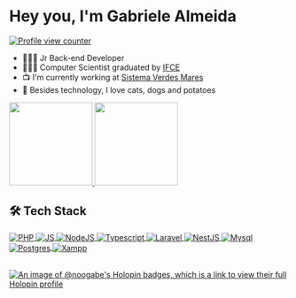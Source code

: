 <h1 align="left">Hey you, I'm Gabriele Almeida </h1>
<a href="https://github.com/noogabe">
    <p align="left"><img src="https://komarev.com/ghpvc/?username=noogabe&style=flat-square&color=blueviolet" alt="Profile view counter"/></p>
</a>

 - 👩🏽‍💻 Jr Back-end Developer
 - 👩🏽‍🎓 Computer Scientist graduated by [IFCE](https://ifce.edu.br/)
 - 📺 I'm currently working at [Sistema Verdes Mares](https://redeglobo.globo.com/tvverdesmares/)
 - 💜 Besides technology, I love cats, dogs and potatoes
<div style="display: inline_block">
  <a href="https://github.com/noogabe">
      <img height="150em" src="https://github-readme-stats.vercel.app/api?username=noogabe&show_icons=true&theme=dracula&include_all_commits=true&count_private=true"/>
      <img height="150em" src="https://github-readme-stats.vercel.app/api/top-langs/?username=noogabe&layout=compact&langs_count=7&theme=dracula"/>
  </a>
</div>
<h2 align="left">
    <a>🛠 Tech Stack</a>
</h2>
<div style="display: inline_block">
 <a href="https://github.com/noogabe">
     <div>
         <img align="center" alt="PHP" title="PHP" src="https://img.shields.io/badge/PHP-777BB4?style=for-the-badge&logo=php&logoColor=white"/>
         <img align="center" alt="JS" title="JS" src="https://img.shields.io/badge/javascript-%23323330.svg?style=for-the-badge&logo=javascript&logoColor=%23F7DF1E"/>
         <img align="center" alt="NodeJS" title="NodeJS" src="https://img.shields.io/badge/Node.js-43853D?style=for-the-badge&logo=node.js&logoColor=white"/>
         <img align="center" alt="Typescript" title="TS" src="https://img.shields.io/badge/typescript-%23007ACC.svg?style=for-the-badge&logo=typescript&logoColor=white"/>
         <img align="center" alt="Laravel" title="Laravel" src="https://img.shields.io/badge/Laravel-f9322c?style=for-the-badge&logo=laravel&logoColor=white"/>
         <img align="center" alt="NestJS" title="NestJS" src="https://img.shields.io/badge/nestjs-%23E0234E.svg?style=for-the-badge&logo=nestjs&logoColor=white"/>
         <img align="center" alt="Mysql" title="Mysql" src="https://img.shields.io/badge/MySQL-00000F?style=for-the-badge&logo=mysql&logoColor=white"/> 
         <img align="center" alt="Postgres" title="Postgres" src="https://img.shields.io/badge/postgres-%23316192.svg?style=for-the-badge&logo=postgresql&logoColor=white"/> 
         <img align="center" alt="Xampp" title="Xampp" src="https://img.shields.io/badge/Xampp-F37623?style=for-the-badge&logo=xampp&logoColor=white"/>
     </div><br>
 </a>
</div>

[![An image of @noogabe's Holopin badges, which is a link to view their full Holopin profile](https://holopin.me/noogabe)](https://holopin.io/@noogabe)





